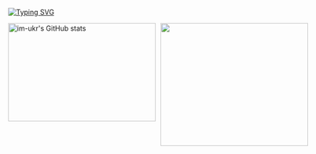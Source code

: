 [![Typing SVG](https://readme-typing-svg.herokuapp.com?color=0891b2&size=34&multiline=true&width=1000&lines=im-ukr+++++++++++++++++++%7C%E2%88%86%E2%9E%B6%7C)](https://git.io/typing-svg)



<div style="display: flex; gap: 10px;">
  <a href="https://github.com/im-ukr">
    <img src="https://github-readme-stats.vercel.app/api?username=im-ukr&show_icons=true&hide=&count_private=true&title_color=0891b2&text_color=ffffff&icon_color=0891b2&bg_color=1c1917&hide_border=true&show_icons=true" alt="im-ukr's GitHub stats" style="width: 300px; height: 200px;" />
  </a>
  <a href="https://github.com/im-ukr">
    <img src="https://github-readme-streak-stats.herokuapp.com/?user=im-ukr&stroke=ffffff&background=1c1917&ring=0891b2&fire=0891b2&currStreakNum=ffffff&currStreakLabel=0891b2&sideNums=ffffff&sideLabels=ffffff&dates=ffffff&hide_border=true" style="width: 300px; height: 250px;" />
  </a>
</div>

